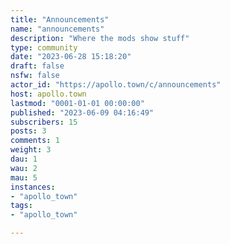 ```yaml
---
title: "Announcements" 
name: "announcements"
description: "Where the mods show stuff"
type: community
date: "2023-06-28 15:18:20"
draft: false
nsfw: false
actor_id: "https://apollo.town/c/announcements"
host: apollo.town
lastmod: "0001-01-01 00:00:00"
published: "2023-06-09 04:16:49"
subscribers: 15
posts: 3
comments: 1
weight: 3
dau: 1
wau: 2
mau: 5
instances:
- "apollo_town"
tags: 
- "apollo_town"

---
```


